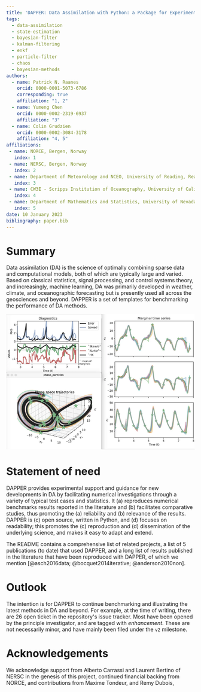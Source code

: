 ```yaml
---
title: 'DAPPER: Data Assimilation with Python: a Package for Experimental Research'
tags:
  - data-assimilation
  - state-estimation
  - bayesian-filter
  - kalman-filtering
  - enkf
  - particle-filter
  - chaos
  - bayesian-methods
authors:
  - name: Patrick N. Raanes
    orcid: 0000-0001-5073-6786
    corresponding: true
    affiliation: "1, 2"
  - name: Yumeng Chen
    orcid: 0000-0002-2319-6937
    affiliation: "3"
  - name: Colin Grudzien
    orcid: 0000-0002-3084-3178
    affiliation: "4, 5"
affiliations:
 - name: NORCE, Bergen, Norway
   index: 1
 - name: NERSC, Bergen, Norway
   index: 2
 - name: Department of Meteorology and NCEO, University of Reading, Reading, UK
   index: 3
 - name: CW3E - Scripps Institution of Oceanography, University of California, San Diego, USA
   index: 4
 - name: Department of Mathematics and Statistics, University of Nevada, Reno, USA
   index: 5
date: 10 January 2023
bibliography: paper.bib
---
```


# Summary

Data assimilation (DA) is the science of optimally combining sparse data and
computational models, both of which are typically large and varied.
Based on classical statistics, signal processing, and control systems theory,
and increasingly, machine learning, DA was primarily developed in weather,
climate, and oceanographic forecasting but is presently used all across the
geosciences and beyond.
DAPPER is a set of templates for benchmarking the performance of DA methods.

![Screenshot from "liveplotting" in DAPPER](dapper-L63.png)

# Statement of need

DAPPER provides experimental support and guidance for new developments in DA
by facilitating numerical investigations through a variety of
typical test cases and statistics. It (a) reproduces numerical benchmarks
results reported in the literature and (b) facilitates comparative studies,
thus promoting the (a) reliability and (b) relevance of the results.
DAPPER is (c) open source, written in Python, and (d) focuses on readability;
this promotes the (c) reproduction and (d) dissemination of the underlying
science, and makes it easy to adapt and extend.

The README contains a comprehensive list of related projects,
a list of 5 publications (to date) that used DAPPER,
and a long list of results published in the literature that have been reproduced with DAPPER,
of which we mention [@asch2016data; @bocquet2014iterative; @anderson2010non].

# Outlook

The intention is for DAPPER to continue
benchmarking and illustrating the latest methods in DA and beyond.
For example, at the time of writing,
there are 26 open ticket in the repository's issue tracker.
Most have been opened by the principle investigator,
and are tagged with *enhancement*.
These are not necessarily minor, and have mainly been filed
under the `v2` milestone.

# Acknowledgements

We acknowledge support from Alberto Carrassi and Laurent Bertino of NERSC
in the genesis of this project, continued financial backing from NORCE,
and contributions from Maxime Tondeur, and Remy Dubois,
